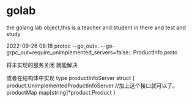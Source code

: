 # golab
the golang lab object,this is a teacher and student in there and test and study




2022-09-26 08:18
protoc --go_out=. --go-grpc_out=require_unimplemented_servers=false:. ProductInfo.proto

将未实现的服务关闭 就能解决

或者在结构体中实现
type productInfoServer struct {
	product.UnimplementedProductInfoServer //加上这个接口就可以了。
	productMap map[string]*product.Product
}
